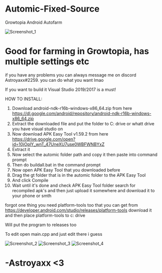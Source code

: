 # Automic-Fixed-Source
Growtopia Android Autofarm

![Screenshot_1](https://user-images.githubusercontent.com/87024607/124707246-3c073a00-df01-11eb-9f61-22b0d7fdf5b4.png)
# Good for farming in Growtopia, has multiple settings etc

if you have any problems you can always message me on discord Astroyaxx#2259.
you can do what you want lmao

If you want to build it Visual Studio 2019/2017 is a must!


HOW TO INSTALL: 
1. Download android-ndk-r16b-windows-x86_64.zip from here https://dl.google.com/android/repository/android-ndk-r16b-windows-x86_64.zip
2. Extract the downloaded file and put the folder to C: drive or whatt drive you have visual studio on
3. Now download APK Easy Tool v1.59.2 from here https://drive.google.com/open?id=10jOplY_wnT_47UneXU7use0WBFWNBYxZ
4. Extract it
5. Now select the automic folder path and copy it then paste into command prompt
6. Then do buildall.bat in the command prompt
7. Now open APK Easy Tool that you downloaded before
8. Drag the gt folder that is in the automic folder to the APK Easy Tool
9. And click Compile
10. Wait until it's done and check APK Easy Tool folder search for recompiled apk's and then just upload it somewhere and download it to your phone or smth

forgot one thing you need platform-tools too that you can get from https://developer.android.com/studio/releases/platform-tools
download it and then place platform-tools to c: drive

Will put the program to releases too

To edit open main.cpp and just edit there i guess


![Screenshot_2](https://user-images.githubusercontent.com/87024607/124707249-3d386700-df01-11eb-9eae-d8d7e67e1092.png)
![Screenshot_3](https://user-images.githubusercontent.com/87024607/124707250-3dd0fd80-df01-11eb-849b-8723e27caa3d.png)
![Screenshot_4](https://user-images.githubusercontent.com/87024607/124707252-3dd0fd80-df01-11eb-82b7-ab6472e6249a.png)
# -Astroyaxx <3
